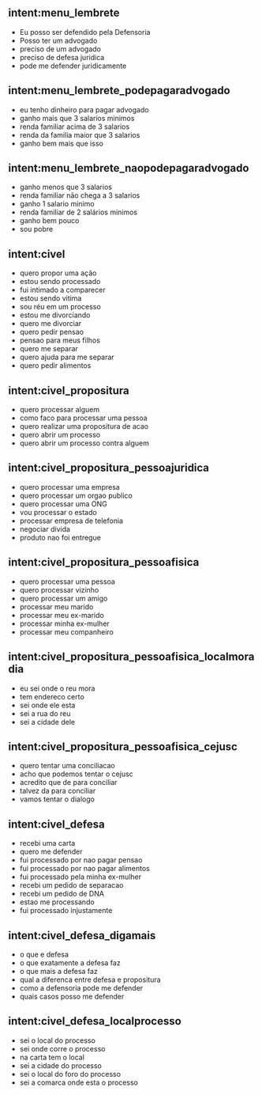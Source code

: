 ## intent:menu_lembrete
-  Eu posso ser defendido pela Defensoria
-  Posso ter um advogado
-  preciso de um advogado
-  preciso de defesa juridica
-  pode me defender juridicamente
  

## intent:menu_lembrete_podepagaradvogado
- eu tenho dinheiro para pagar advogado 
- ganho mais que 3 salarios minimos
- renda familiar acima de 3 salarios
- renda da familia maior que 3 salarios
- ganho bem mais que isso


## intent:menu_lembrete_naopodepagaradvogado
- ganho menos que 3 salarios
- renda familiar não chega a 3 salarios
- ganho 1 salario minimo
- renda familiar de 2 salários minimos
- ganho bem pouco
- sou pobre

## intent:civel
- quero propor uma ação 
- estou sendo processado
- fui intimado a comparecer
- estou sendo vitima
- sou réu em um processo
- estou me divorciando
- quero me divorciar
- quero pedir pensao
- pensao para meus filhos
- quero me separar
- quero ajuda para me separar
- quero pedir alimentos

## intent:civel_propositura
-  quero processar alguem
-  como faco para processar uma pessoa
-  quero realizar uma propositura de acao
-  quero abrir um processo
-  quero abrir um processo contra alguem
  
  
## intent:civel_propositura_pessoajuridica
- quero processar uma empresa 
- quero processar um orgao publico
- quero processar uma ONG
- vou processar o estado
- processar empresa de telefonia 
- negociar divida
- produto nao foi entregue 

## intent:civel_propositura_pessoafisica
-  quero processar uma pessoa
-  quero processar vizinho
-  quero processar um amigo
-  processar meu marido
-  processar meu ex-marido
-  processar minha ex-mulher
-  processar meu companheiro

## intent:civel_propositura_pessoafisica_localmoradia
- eu sei onde o reu mora
- tem endereco certo
- sei onde ele esta
- sei a rua do reu 
- sei a cidade dele
  

## intent:civel_propositura_pessoafisica_cejusc
- quero tentar uma conciliacao 
- acho que podemos tentar o cejusc
- acredito que de para conciliar
- talvez da para conciliar
- vamos tentar o dialogo 
  

## intent:civel_defesa
- recebi uma carta  
- quero me defender
- fui processado por nao pagar pensao 
- fui processado por nao pagar alimentos 
- fui processado pela minha ex-mulher
- recebi um pedido de separacao 
- recebi um pedido de DNA 
- estao me processando 
- fui processado injustamente 

## intent:civel_defesa_digamais
- o que e defesa 
- o que exatamente a defesa faz 
- o que mais a defesa faz
- qual a diferenca entre defesa e propositura 
- como a defensoria pode me defender 
- quais casos posso me defender 

## intent:civel_defesa_localprocesso
- sei o local do processo 
- sei onde corre o processo 
- na carta tem o local 
- sei a cidade do processo 
- sei o local do foro do processo 
- sei a comarca onde esta o processo